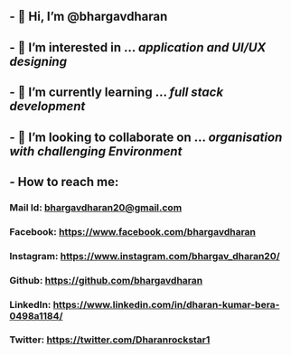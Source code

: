 ## - 👋 Hi, **I’m @bhargavdharan**
## - 👀 I’m interested in ... *application and UI/UX designing*
## - 🌱 I’m currently learning ... *full stack development*
## - 💞️ I’m looking to collaborate on ... *organisation with challenging Environment*
## -  How to reach me:

### Mail Id: bhargavdharan20@gmail.com

### Facebook: https://www.facebook.com/bhargavdharan

### Instagram: https://www.instagram.com/bhargav_dharan20/

### Github: https://github.com/bhargavdharan

### LinkedIn: https://www.linkedin.com/in/dharan-kumar-bera-0498a1184/

### Twitter: https://twitter.com/Dharanrockstar1



<!---
bhargavdharan/bhargavdharan is a ✨ special ✨ repository because its `README.md` (this file) appears on your GitHub profile.
You can click the Preview link to take a look at your changes.
--->
